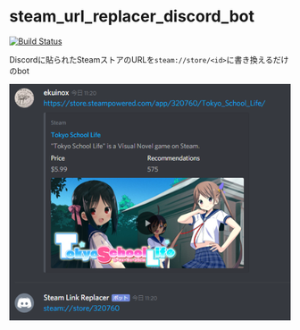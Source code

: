 # steam_url_replacer_discord_bot

[![Build Status](https://travis-ci.org/ekuinox/steam_url_replacer_discord_bot.svg?branch=master)](https://travis-ci.org/ekuinox/steam_url_replacer_discord_bot)

Discordに貼られたSteamストアのURLを`steam://store/<id>`に書き換えるだけのbot

![./sample.png](./sample.png)
